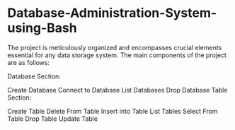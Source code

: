 # Database-Administration-System-using-Bash

The project is meticulously organized and encompasses crucial elements essential for any data storage system. The main components of the project are as follows:

Database Section:

Create Database
Connect to Database
List Databases
Drop Database
Table Section:

Create Table
Delete From Table
Insert into Table
List Tables
Select From Table
Drop Table
Update Table

